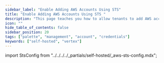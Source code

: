 ```yaml
---
sidebar_label: "Enable Adding AWS Accounts Using STS"
title: "Enable Adding AWS Accounts Using STS "
description: "This page teaches you how to allow tenants to add AWS accounts using STS."
icon: ""
hide_table_of_contents: false
sidebar_position: 20
tags: ["palette", "management", "account", "credentials"]
keywords: ["self-hosted", "vertex"]
---
```


import StsConfig from "../../../../_partials/self-hosted/_aws-sts-config.mdx";

<StsConfig name="sts-config" edition="VerteX" />
